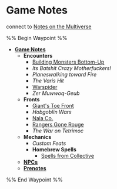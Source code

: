 # Game Notes

connect to [Notes on the Multiverse](..\Notes%20on%20the%20Multiverse\Notes%20on%20the%20Multiverse.md)

%% Begin Waypoint %%

* **[Game Notes](Game%20Notes.md)**
  * **Encounters**
    * [Building Monsters Bottom-Up](Encounters\Building%20Monsters%20Bottom-Up.md)
    * *Its Batshit Crazy Motherfuckers!*
    * *Planeswalking toward Fire*
    * *The Varis Hit*
    * [Warspider](Encounters\Warspider.md)
    * *Zer Muwwoq-Geub*
  * **Fronts**
    * [Giant's Toe Front](Fronts\Giant's%20Toe%20Front.md)
    * *Hobgoblin Wars*
    * [Nala Co.](Fronts\Nala%20Co..md)
    * [Rangers Gone Rouge](Fronts\Rangers%20Gone%20Rouge.md)
    * *The War on Tetrimoc*
  * **Mechanics**
    * *Custom Feats*
    * **Homebrew Spells**
      * [Spells from Collective](Mechanics\Spells%20from%20Collective.md)
  * **[NPCs](NPCs\NPCs.md)**
  * **[Prenotes](Prenotes\Prenotes.md)**

%% End Waypoint %%
